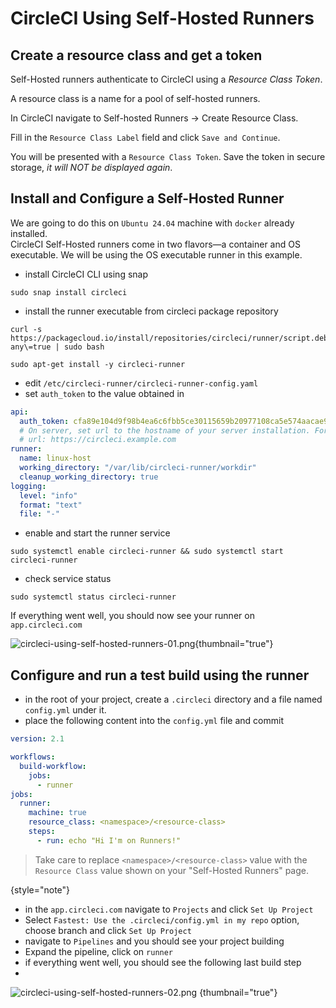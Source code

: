 # CircleCI Using Self-Hosted Runners

## Create a resource class and get a token
Self-Hosted runners authenticate to CircleCI using a *Resource Class Token*.

A resource class is a name for a pool of self-hosted runners.

In CircleCI navigate to
<ui-path>Self-hosted Runners → Create Resource Class</ui-path>.

Fill in the `Resource Class Label` field and click `Save and Continue`.

You will be presented with a `Resource Class Token`. Save the token in secure storage, *it will NOT be displayed again*.

## Install and Configure a Self-Hosted Runner
We are going to do this on `Ubuntu 24.04` machine with `docker` already installed.<br/>
CircleCI Self-Hosted runners come in two flavors—a container and OS executable. We will be using the OS executable runner in this example.

* install CircleCI CLI using snap
```shell
sudo snap install circleci
```
* install the runner executable from circleci package repository
```shell
curl -s https://packagecloud.io/install/repositories/circleci/runner/script.deb.sh\?any\=true | sudo bash
```
```shell
sudo apt-get install -y circleci-runner
```
* edit `/etc/circleci-runner/circleci-runner-config.yaml`
* set `auth_token` to the value obtained in [](#create-a-resource-class-and-get-a-token)
```yaml
api:
  auth_token: cfa89e104d9f98b4ea6c6fbb5ce30115659b20977108ca5e574aacae98b3de168235824dc782a475
  # On server, set url to the hostname of your server installation. For example,
  # url: https://circleci.example.com
runner:
  name: linux-host
  working_directory: "/var/lib/circleci-runner/workdir"
  cleanup_working_directory: true
logging:
  level: "info"
  format: "text"
  file: "-"
```
* enable and start the runner service
```shell
sudo systemctl enable circleci-runner && sudo systemctl start circleci-runner
```
* check service status
```shell
sudo systemctl status circleci-runner
```
If everything went well, you should now see your runner on `app.circleci.com`

![circleci-using-self-hosted-runners-01.png](circleci-using-self-hosted-runners-01.png){thumbnail="true"}

## Configure and run a test build using the runner
* in the root of your project, create a `.circleci` directory and a file named `config.yml` under it.
* place the following content into the `config.yml` file and commit
```yaml
version: 2.1

workflows:
  build-workflow:
    jobs:
      - runner
jobs:
  runner:
    machine: true
    resource_class: <namespace>/<resource-class>
    steps:
      - run: echo "Hi I'm on Runners!"
```
> Take care to replace `<namespace>/<resource-class>` value with the `Resource Class` value shown on your "Self-Hosted Runners" page.
> 
{style="note"}
* in the `app.circleci.com` navigate to `Projects` and click `Set Up Project`
* Select `Fastest: Use the .circleci/config.yml in my repo` option, choose branch and click `Set Up Project`
* navigate to `Pipelines` and you should see your project building
* Expand the pipeline, click on `runner`
* if everything went well, you should see the following last build step
* 
![circleci-using-self-hosted-runners-02.png](circleci-using-self-hosted-runners-02.png) {thumbnail="true"}